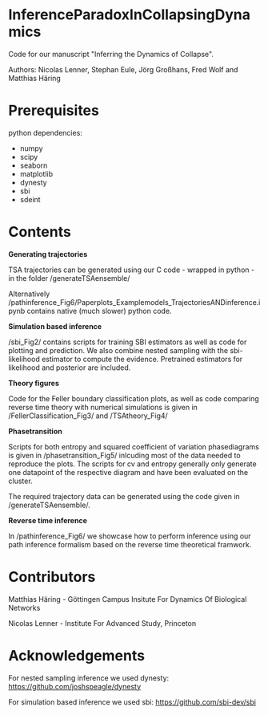 # InferenceParadoxInCollapsingDynamics

Code for our manuscript "Inferring the Dynamics of Collapse". 

Authors: Nicolas Lenner, Stephan Eule, Jörg Großhans, Fred Wolf and Matthias Häring

# Prerequisites
python dependencies:

- numpy
- scipy
- seaborn
- matplotlib
- dynesty
- sbi
- sdeint


# Contents

**Generating trajectories**

TSA trajectories can be generated using our C code - wrapped in python - in the folder /generateTSAensemble/

Alternatively /pathinference_Fig6/Paperplots_Examplemodels_TrajectoriesANDinference.ipynb contains native (much slower) python code.

**Simulation based inference**

/sbi_Fig2/ contains scripts for training SBI estimators as well as code for plotting and prediction. We also combine nested sampling with the sbi-likelihood estimator to compute the evidence. Pretrained estimators for likelihood and posterior are included.

**Theory figures**

Code for the Feller boundary classification plots, as well as code comparing reverse time theory with numerical simulations is given in /FellerClassification_Fig3/ and /TSAtheory_Fig4/

**Phasetransition**

Scripts for both entropy and squared coefficient of variation phasediagrams is given in /phasetransition_Fig5/ inlcuding most of the data needed to reproduce the plots. The scripts for cv and entropy generally only generate one datapoint of the respective diagram and have been evaluated on the cluster. 

The required trajectory data can be generated using the code given in /generateTSAensemble/.

**Reverse time inference**

In /pathinference_Fig6/ we showcase how to perform inference using our path inference formalism based on the reverse time theoretical framwork.


# Contributors

Matthias Häring - Göttingen Campus Insitute For Dynamics Of Biological Networks

Nicolas Lenner - Institute For Advanced Study, Princeton

# Acknowledgements

For nested sampling inference we used dynesty: https://github.com/joshspeagle/dynesty

For simulation based inference we used sbi: https://github.com/sbi-dev/sbi
